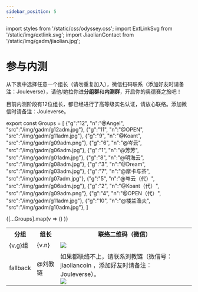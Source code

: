```yaml
---
sidebar_position: 5
---
```


import styles from '/static/css/odyssey.css';
import ExtLinkSvg from '/static/img/extlink.svg';
import JiaolianContact from '/static/img/gadm/jiaolian.jpg';

# 参与内测

从下表中选择任意一个组长（请勿重复加入），微信扫码联系（添加好友时请备注：Jouleverse），请他/她拉你进**分组群**和**内测群**，开启你的奥德赛之旅吧！

目前内测阶段有12位组长，都已经进行了高等级实名认证，请放心联络。添加微信时请备注：Jouleverse。

export const Groups = [
    {"g":"12", "n":"@Angel", "src":"/img/gadm/g12adm.jpg"},
    {"g":"11", "n":"@OPEN", "src":"/img/gadm/g11adm.jpg"},
    {"g":"9", "n":"@Koant", "src":"/img/gadm/g09adm.png"},
    {"g":"6", "n":"@岑云", "src":"/img/gadm/g06adm.jpg"},
    {"g":"1", "n":"@芳芳", "src":"/img/gadm/g01adm.jpg"},
    {"g":"8", "n":"@明海云", "src":"/img/gadm/g08adm.jpg"},
    {"g":"3", "n":"@Dream", "src":"/img/gadm/g03adm.jpg"},
    {"g":"7", "n":"@摩卡与茶", "src":"/img/gadm/g07adm.jpg"},
    {"g":"5", "n":"@岑云（代）", "src":"/img/gadm/g06adm.jpg"},
    {"g":"2", "n":"@Koant（代）", "src":"/img/gadm/g09adm.png"},
    {"g":"4", "n":"@OPEN（代）", "src":"/img/gadm/g11adm.jpg"},
    {"g":"10", "n":"@楼兰渔夫", "src":"/img/gadm/g10adm.jpg"},
]

<table>
    <tbody>
    <tr>
        <th>分组</th>
        <th>组长</th>
        <th>联络二维码（微信）</th>
    </tr>
    {[...Groups].map(v => 
        (<tr key={v.g}>
            <td>{v.g}组</td>
            <td>{v.n}</td>
            <td><span className='wxqr'><img key={v.src} src={v.src} /></span></td>
        </tr>)
    )}
    <tr>
        <td>fallback</td>
        <td>@刘教链</td>
        <td>如果都联络不上，请联系刘教链（微信号：jiaoliancoin ，添加好友时请备注：Jouleverse）。<br /> <span className='wxqr'><img src={JiaolianContact} /></span></td>
    </tr>
    </tbody>
</table>

